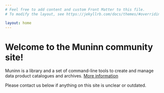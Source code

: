 ```yaml
---
# Feel free to add content and custom Front Matter to this file.
# To modify the layout, see https://jekyllrb.com/docs/themes/#overriding-theme-defaults

layout: home
---
```


# Welcome to the Muninn community site!

Muninn is a library and a set of command-line tools to create and manage
data product catalogues and archives. [More information](about)

Please contact us below if anything on this site is unclear or outdated.
